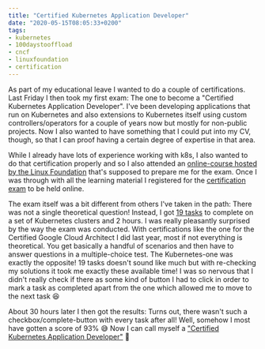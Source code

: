 ```yaml
---
title: "Certified Kubernetes Application Developer"
date: "2020-05-15T08:05:33+0200"
tags:
- kubernetes
- 100daystooffload
- cncf
- linuxfoundation
- certification
---
```


As part of my educational leave I wanted to do a couple of certifications. Last Friday I then took my first exam: The one to become a "Certified Kubernetes Application Developer". I've been developing applications that run on Kubernetes and also extensions to Kubernetes itself using custom controllers/operators for a couple of years now but mostly for non-public projects. Now I also wanted to have something that I could put into my CV, though, so that I can proof having a certain degree of expertise in that area.

While I already have lots of experience working with k8s, I also wanted to do that certification properly and so I also attended an [online-course hosted by the Linux Foundation](https://training.linuxfoundation.org/training/kubernetes-for-developers/) that's supposed to prepare me for the exam. Once I was through with all the learning material I registered for the [certification exam](https://training.linuxfoundation.org/certification/certified-kubernetes-application-developer-ckad/) to be held online. 

The exam itself was a bit different from others I've taken in the path: There was not a single theoretical question! Instead, I got [19 tasks](https://training.linuxfoundation.org/wp-content/uploads/2020/04/Important-Tips-CKA-CKAD-April2020.pdf) to complete on a set of Kubernetes clusters and 2 hours. I was really pleasantly surprised by the way the exam was conducted. With certifications like the one for the Certified Google Cloud Architect I did last year, most if not everything is theoretical. You get basically a handful of scenarios and then have to answer questions in a multiple-choice test. The Kubernetes-one was exactly the opposite! 19 tasks doesn't sound like much but with re-checking my solutions it took me exactly these available time! I was so nervous that I didn't really check if there as some kind of button I had to click in order to mark a task as completed apart from the one which allowed me to move to the next task 😆

About 30 hours later I then got the results: Turns out, there wasn't such a checkbox/complete-button with every task after all! Well, somehow I most have gotten a score of 93% 😅 Now I can call myself a ["Certified Kubernetes Application Developer"](https://www.youracclaim.com/badges/8b625552-1047-4159-85f1-4b296df6a4e4) 🥳

